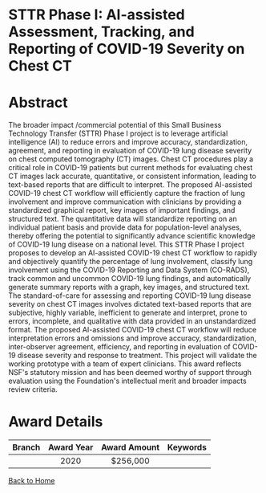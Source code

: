 
STTR Phase I: AI-assisted Assessment, Tracking, and Reporting of COVID-19 Severity on Chest CT
==============================================================================================

# Abstract


The broader impact /commercial potential of this Small Business Technology Transfer (STTR) Phase I project is to leverage artificial intelligence (AI) to reduce errors and improve accuracy, standardization, agreement, and reporting in evaluation of COVID-19 lung disease severity on chest computed tomography (CT) images. Chest CT procedures play a critical role in COVID-19 patients but current methods for evaluating chest CT images lack accurate, quantitative, or consistent information, leading to text-based reports that are difficult to interpret. The proposed AI-assisted COVID-19 chest CT workflow will efficiently capture the fraction of lung involvement and improve communication with clinicians by providing a standardized graphical report, key images of important findings, and structured text. The quantitative data will standardize reporting on an individual patient basis and provide data for population-level analyses, thereby offering the potential to significantly advance scientific knowledge of COVID-19 lung disease on a national level. This STTR Phase I project proposes to develop an AI-assisted COVID-19 chest CT workflow to rapidly and objectively quantify the percentage of lung involvement, classify lung involvement using the COVID-19 Reporting and Data System (CO-RADS), track common and uncommon COVID-19 lung findings, and automatically generate summary reports with a graph, key images, and structured text. The standard-of-care for assessing and reporting COVID-19 lung disease severity on chest CT images involves dictated text-based reports that are subjective, highly variable, inefficient to generate and interpret, prone to errors, incomplete, and qualitative with data provided in an unstandardized format. The proposed AI-assisted COVID-19 chest CT workflow will reduce interpretation errors and omissions and improve accuracy, standardization, inter-observer agreement, efficiency, and reporting in evaluation of COVID-19 disease severity and response to treatment. This project will validate the working prototype with a team of expert clinicians. This award reflects NSF's statutory mission and has been deemed worthy of support through evaluation using the Foundation's intellectual merit and broader impacts review criteria.  

# Award Details

|Branch|Award Year|Award Amount|Keywords|
| :---: | :---: | :---: | :---: |
||2020|$256,000||
  
  


[Back to Home](https://github.com/chrischow/dod_sbir_awards#665)